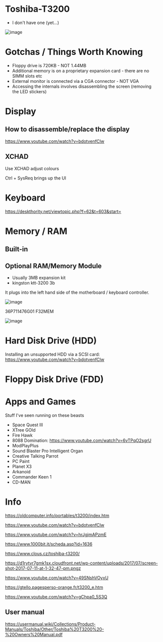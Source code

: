 # Toshiba-T3200

- I don't have one (yet...)

![image](https://user-images.githubusercontent.com/38451588/156483791-ba03106e-cab0-47d1-b43b-a0cb67ac7bd3.png)

# Gotchas / Things Worth Knowing

- Floppy drive is 720KB - NOT 1.44MB
- Additional memory is on a proprietary expansion card - there are no SIMM slots etc
- External monitor is connected via a CGA connector - NOT VGA
- Accessing the internals involves disassembling the screen (removing the LED stickers)


# Display

## How to disassemble/replace the display

https://www.youtube.com/watch?v=bdotvenfClw

## XCHAD

Use XCHAD adjust colours

Ctrl + SysReq brings up the UI

# Keyboard

https://deskthority.net/viewtopic.php?f=62&t=603&start=

# Memory / RAM

## Built-in


## Optional RAM/Memory Module

- Usually 3MB expansion kit
- kingston ktt-3200 3b

It plugs into the left hand side of the motherboard / keyboard controller. 

![image](https://user-images.githubusercontent.com/38451588/155870440-f8ff2c20-6b7f-4a02-b392-b47d59b2946e.png)


36P711476G01
F32MEM

![image](https://github.com/SpitFire-666/Toshiba-T3200/assets/38451588/cb65bce6-f0b2-47b2-8f09-263055b5bcbf)


# Hard Disk Drive (HDD)

Installing an unsupported HDD via a SCSI card: https://www.youtube.com/watch?v=bdotvenfClw

# Floppy Disk Drive (FDD)

# Apps and Games

Stuff I've seen running on these beasts

- Space Quest III
- XTree GOld
- Fire Hawk
- 8088 Domination: https://www.youtube.com/watch?v=6vTPqO2sgrU
- ModPlayPlus
- Sound Blaster Pro Intelligent Organ 
- Creative Talking Parrot
- PC Paint
- Planet X3
- Arkanoid
- Commander Keen 1
- CD-MAN 


# Info


https://oldcomputer.info/portables/t3200/index.htm

https://www.youtube.com/watch?v=bdotvenfClw

https://www.youtube.com/watch?v=hrJgjmAPzmE

https://www.1000bit.it/scheda.asp?id=1636

https://www.clous.cz/toshiba-t3200/

https://d1rytvr7gmk1sx.cloudfront.net/wp-content/uploads/2017/07/screen-shot-2017-07-11-at-1-32-47-pm.pngz

https://www.youtube.com/watch?v=49SNshVOyxU

https://gtello.pagesperso-orange.fr/t3200_e.htm

https://www.youtube.com/watch?v=gChpa0_5S3Q


## User manual

https://usermanual.wiki/Collections/Product-Manuals/Toshiba/Other/Toshiba%20T3200%20-%20Owners%20Manual.pdf
